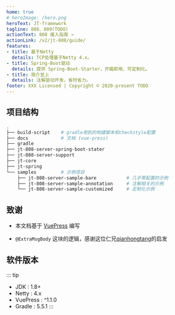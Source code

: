 ```yaml
---
home: true
# heroImage: /hero.png
heroText: JT-framework
tagline: 808、809(TODO)
actionText: 808 接入指南 →
actionLink: /v2/jt-808/guide/
features:
- title: 基于Netty
  details: TCP处理基于Netty 4.x。
- title: Spring-Boot驱动
  details: 提供 Spring-Boot-Starter，开箱即用、可定制化。
- title: 简介至上
  details: 注解驱动开发，省时省力。
footer: XXX Licensed | Copyright © 2020-present TODO
---
```


## 项目结构

```sh
.
├── build-script    # gradle用到的构建脚本和checkstyle配置
├── docs            # 文档 (vue-press)
├── gradle
├── jt-808-server-spring-boot-stater
├── jt-808-server-support
├── jt-core
├── jt-spring
└── samples         # 示例项目
    ├── jt-808-server-sample-bare           # 几乎零配置的示例
    ├── jt-808-server-sample-annotation     # 注解相关的示例
    └── jt-808-server-sample-customized     # 定制化示例
```

## 致谢

- 本文档基于 [VuePress](https://www.vuepress.cn/) 编写

- `@ExtraMsgBody` 这块的逻辑，感谢这位仁兄[qianhongtang](https://github.com/qianhongtang)的启发

## 软件版本

::: tip
- JDK : 1.8+
- Netty : 4.x
- VuePress : ^1.1.0
- Gradle : 5.5.1
:::